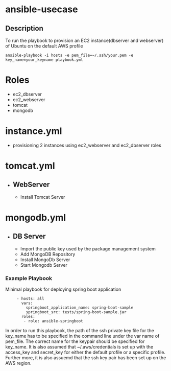 # ansible-usecase

## Description
  To run the playbook to provision an EC2 instance(dbserver and webserver) of Ubuntu on the default AWS profile
```  
ansible-playbook -i hosts -e pem_file=~/.ssh/your.pem -e key_name=your_keyname playbook.yml
```
# Roles
  * ec2_dbserver
  * ec2_webserver
  * tomcat
  * mongodb  
  
# instance.yml
  * provisioning 2 instances using ec2_webserver and ec2_dbserver roles

# tomcat.yml
  * ## WebServer
    * Install Tomcat Server
# mongodb.yml    
  * ## DB Server
    * Import the public key used by the package management system
    * Add MongoDB Repository 
    * Install MongoDb Server
    * Start Mongodb Server

### Example Playbook
Minimal playbook for deploying spring boot application
```
     - hosts: all
       vars:
         springboot_application_name: spring-boot-sample
         springboot_src: tests/spring-boot-sample.jar
       roles:
        - role: ansible-springboot
```        
In order to run this playbook, the path of the ssh private key file for the key_name has to be specified in the command line under the var name of pem_file. The correct name for the keypair should be specified for key_name. It is also assumed that ~/.aws/credentials is set up with the access_key and secret_key for either the default profile or a specific profile. Further more, it is also assuemd that the ssh key pair has been set up on the AWS region.

